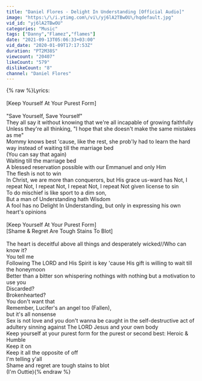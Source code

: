 ```yaml
---
title: "Daniel Flores - Delight In Understanding [Official Audio]"
image: "https:\/\/i.ytimg.com\/vi\/yj6lA2TBwOU\/hqdefault.jpg"
vid_id: "yj6lA2TBwOU"
categories: "Music"
tags: ["Danny","Flamez","flames"]
date: "2021-09-13T05:06:33+03:00"
vid_date: "2020-01-09T17:17:53Z"
duration: "PT2M38S"
viewcount: "20407"
likeCount: "579"
dislikeCount: "8"
channel: "Daniel Flores"
---
```

{% raw %}Lyrics:<br /><br />[Keep Yourself At Your Purest Form]<br /><br />&quot;Save Yourself, Save Yourself&quot;<br />They all say it without knowing that we're all incapable of growing faithfully <br />Unless they're all thinking, &quot;I hope that she doesn't make the same mistakes as me&quot;<br />Mommy knows best 'cause, like the rest, she prob'ly had to learn the hard way instead of waiting till the marriage bed<br />(You can say that again)<br />Waiting till the marriage bed<br />A blessed reservation possible with our Emmanuel and only Him<br />The flesh is not to win<br />In Christ, we are more than conquerors, but His grace us-ward has Not, I repeat Not, I repeat Not, I repeat Not, I repeat Not given license to sin<br />To do mischief is like sport to a dim son,<br />But a man of Understanding hath Wisdom <br />A fool has no Delight In Understanding, but only in expressing his own heart's opinions <br /><br />[Keep Yourself At Your Purest Form]<br />[Shame &amp; Regret Are Tough Stains To Blot]<br /><br />The heart is deceitful above all things and desperately wicked//Who can know it?<br />You tell me<br />Following The LORD and His Spirit is key 'cause His gift is willing to wait till the honeymoon <br />Better than a bitter son whispering nothings with nothing but a motivation to use you <br />Discarded?<br />Brokenhearted?<br />You don't want that<br />Remember, Lucifer's an angel too (Fallen),<br />but it's all nonsense<br />Sex is not love and you don't wanna be caught in the self-destructive act of adultery sinning against The LORD Jesus and your own body<br />Keep yourself at your purest form for the purest or second best: Heroic &amp; Humble <br />Keep it on<br />Keep it all the opposite of off<br />I'm telling y'all <br />Shame and regret are tough stains to blot<br />(I'm Outtie){% endraw %}
